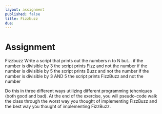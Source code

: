 ```yaml
---
layout: assignment
published: false
title: Fizzbuzz
due: 
---
```


# Assignment
Fizzbuzz
Write a script that prints out the numbers n to N but...
	if the number is divisible by 3 the script prints Fizz and not the number
	if the number is divisible by 5 the script prints Buzz and not the number
	if the number is divisible by 3 AND 5 the script prints FizzBuzz and not the number

Do this in three different ways utilizing different programming tehcniques (both good and bad).
At the end of the exercise, you will pseudo-code walk the class through the worst way you thought of implementing FizzBuzz and the best way you thought of implementing FizzBuzz.
